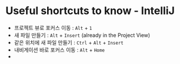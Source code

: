 # Useful shortcuts to know - IntelliJ

- 프로젝트 뷰로 포커스 이동 : `Alt` + `1`
- 새 파일 만들기 : `Alt` + `Insert` (already in the Project View)
- 같은 위치에 새 파일 만들기 : `Ctrl` + `Alt` + `Insert`
- 내비게이션 바로 포커스 이동 : `Alt` + `Home`
- 